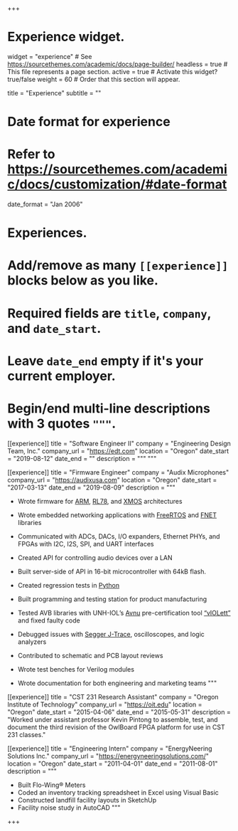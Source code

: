 +++
# Experience widget.
widget = "experience"  # See https://sourcethemes.com/academic/docs/page-builder/
headless = true  # This file represents a page section.
active = true  # Activate this widget? true/false
weight = 60  # Order that this section will appear.

title = "Experience"
subtitle = ""

# Date format for experience
#   Refer to https://sourcethemes.com/academic/docs/customization/#date-format
date_format = "Jan 2006"

# Experiences.
#   Add/remove as many `[[experience]]` blocks below as you like.
#   Required fields are `title`, `company`, and `date_start`.
#   Leave `date_end` empty if it's your current employer.
#   Begin/end multi-line descriptions with 3 quotes `"""`.
[[experience]]
  title = "Software Engineer II"
  company = "Engineering Design Team, Inc."
  company_url = "https://edt.com"
  location = "Oregon"
  date_start = "2019-08-12"
  date_end = ""
  description = """ """

[[experience]]
  title = "Firmware Engineer"
  company = "Audix Microphones"
  company_url = "https://audixusa.com"
  location = "Oregon"
  date_start = "2017-03-13"
  date_end = "2019-08-09"
  description = """
- Wrote firmware for [ARM](https://arm.com), 
  [RL78](https://www.renesas.com/eu/en/products/microcontrollers-microprocessors/rl78.html),
  and [XMOS](https://www.xmos.com/) architectures

- Wrote embedded networking applications with 
  [FreeRTOS](https://www.freertos.org/FreeRTOS-Plus/FreeRTOS_Plus_TCP/index.html) 
  and [FNET](http://fnet.sourceforge.net/) libraries

- Communicated with ADCs, DACs, I/O expanders, Ethernet PHYs, and FPGAs
  with I2C, I2S, SPI, and UART interfaces

- Created API for controlling audio devices over a LAN

- Built server-side of API in 16-bit microcontroller with 64kB flash.

- Created regression tests in [Python](https://python.org)

- Built programming and testing station for product manufacturing

- Tested AVB libraries with UNH-IOL’s [Avnu](https://avnu.org/) pre-certification
  tool [“vIOLett”](https://www.iol.unh.edu/solutions/test-tools/violett) and
  fixed faulty code

- Debugged issues with 
  [Segger J-Trace](https://www.segger.com/products/debug-probes/j-trace/), 
  oscilloscopes, and logic analyzers

- Contributed to schematic and PCB layout reviews

- Wrote test benches for Verilog modules

- Wrote documentation for both engineering and marketing teams
  """

[[experience]]
  title = "CST 231 Research Assistant"
  company = "Oregon Institute of Technology"
  company_url = "https://oit.edu"
  location = "Oregon"
  date_start = "2015-04-06"
  date_end = "2015-05-31"
  description = "Worked under assistant professor Kevin Pintong to assemble, test, and document the third revision of the OwlBoard FPGA platform for use in CST 231 classes."

[[experience]]
  title = "Engineering Intern"
  company = "EnergyNeering Solutions Inc."
  company_url = "https://energyneeringsolutions.com/"
  location = "Oregon"
  date_start = "2011-04-01"
  date_end = "2011-08-01"
  description = """
- Built Flo-Wing® Meters
- Coded an inventory tracking spreadsheet in Excel using Visual Basic
- Constructed landfill facility layouts in SketchUp
- Facility noise study in AutoCAD
"""

+++
